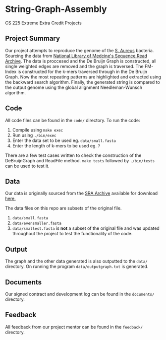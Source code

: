 # String-Graph-Assembly
CS 225 Extreme Extra Credit Projects

## Project Summary

Our project attempts to reproduce the genome of the [S. Aureus](https://www.health.state.mn.us/diseases/staph/basics.html) bacteria. Sourcing the data from [National Library of Medcine's Sequence Read Archive](https://trace.ncbi.nlm.nih.gov/Traces/?view=run_browser&acc=SRR23718782&display=metadata). The data is proccesed and the De Bruijn Graph is constructed, all single weighted edges are removed and the graph is traversed. The FM-Index is constructed for the k-mers traversed through in the De Bruijn Graph. Now the  most repeating patterns are highlighted and extracted using the backward search algorithm. Finally, the generated string is compared to the output genome using the global alignment Needleman-Wunsch algorithm.

## Code

All code files can be found in the `code/` directory. To run the code:

1. Compile using `make exec`
2. Run using `./bin/exec`
3. Enter the data set to be used eg. `data/small.fasta`
4. Enter the length of k-mers to be used eg. `7`


There are a few test cases written to check the construction of the DeBruijnGraph and ReadFile method. `make tests` followed by `./bin/tests` can be used to test it. 

## Data

Our data is originally sourced from the [SRA Archive](https://trace.ncbi.nlm.nih.gov/Traces/?view=run_browser&acc=SRR23718782&display=metadata) available for download [here.](https://drive.google.com/file/d/1bQzdZBxWnnvsWqbHEWomO4qhNrn9c9wh/view?usp=sharing)

The data files on this repo are subsets of the original file.

1. `data/small.fasta`
2. `data/evensmaller.fasta`
3. `data/smallest.fasta` is **not** a subset of the original file and was updated throughout the project to test the functionality of the code.

## Output

The graph and the other data generated is also outputted to the `data/` directory. 
On running the program `data/outputgraph.txt` is generated. 

## Documents

Our signed contract and development log can be found in the `documents/` directory.

## Feedback

All feedback from our project mentor can be found in the `feedback/` directory.